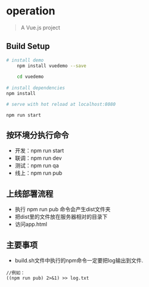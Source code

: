 # operation

> A Vue.js project

## Build Setup


``` bash
# install demo
    npm install vuedemo --save
   
    cd vuedemo
    
# install dependencies
npm install

# serve with hot reload at localhost:8080

npm run start

```
## 按环境分执行命令

- 开发：npm run start
- 联调：npm run dev
- 测试：npm run qa
- 线上：npm run pub

## 上线部署流程

- 执行 npm run pub  命令会产生dist文件夹
- 把dist里的文件放在服务器相对的目录下
- 访问app.html

## 主要事项

- build.sh文件中执行的npm命令一定要把log输出到文件.

```
//例如：
((npm run pub) 2>&1) >> log.txt

```


